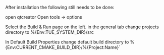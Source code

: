 After installation the following still needs to be done:

open qtcreator
Open tools -> options 

Select the Build & Run page on the left.
in the general tab change projects directory to %{Env:TUE_SYSTEM_DIR}/src

In Default Build Properties change default build directory to %{Env:CURRENT_CMAKE_BUILD_DIR}/%{Project:Name}`
